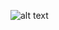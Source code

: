 ![alt text](https://github.com/humbertoatondo/pokemon-api/assets/blob/main/pokemon-header.jpg?raw=true)
